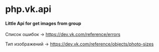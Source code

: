# php.vk.api
#### Little Api for get images from group

Список ошибок -> https://dev.vk.com/reference/errors

Тип изображений -> https://dev.vk.com/reference/objects/photo-sizes
